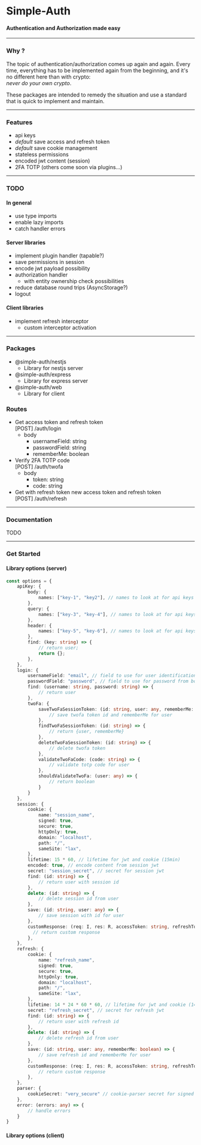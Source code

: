 # Simple-Auth
#### Authentication and Authorization made easy

___
### Why  ?
The topic of authentication/authorization comes up again and again.
Every time, everything has to be implemented again from the beginning, and it's no different here than with crypto:  
*never do your own crypto*.

These packages are intended to remedy the situation and use a standard that is quick to implement and maintain.
___
### Features
* api keys
* *default* save access and refresh token
* *default* save cookie management
* stateless permissions
* encoded jwt content (session)
* 2FA TOTP (others come soon via plugins...)
___
### TODO
#### In general
* use type imports
* enable lazy imports
* catch handler errors
#### Server libraries
* implement plugin handler (tapable?)
* save permissions in session
* encode jwt payload possibility
* authorization handler
  * with entity ownership check possibilities
* reduce database round trips (AsyncStorage?)
* logout
#### Client libraries
* implement refresh interceptor
  * custom interceptor activation
___
### Packages
* @simple-auth/nestjs
  * Library for nestjs server
* @simple-auth/express
  * Library for express server
* @simple-auth/web
  * Library for client

### Routes
* Get access token and refresh token  
  [POST] /auth/login
  * body
    * usernameField: string
    * passwordField: string
    * rememberMe: boolean
* Verify 2FA TOTP code  
  [POST] /auth/twofa
  * body
    * token: string
    * code: string
* Get with refresh token new access token and refresh token  
  [POST] /auth/refresh
---
### Documentation
TODO

---
### Get Started
####  Library options (server)
```TypeScript
const options = {
    apiKey: {
        body: {
            names: ["key-1", "key2"], // names to look at for api keys in body
        },
        query: {
            names: ["key-3", "key-4"], // names to look at for api keys in query
        },
        header: {
            names: ["key-5", "key-6"], // names to look at for api keys in header
        },
        find: (key: string) => {
            // return user;
            return {};
        },
    },
    login: {
        usernameField: "email", // field to use for user identification from body
        passwordField: "password", // field to use for password from body
        find: (username: string, password: string) => {
            // return user
        },
        twoFa: {
            saveTwoFaSessionToken: (id: string, user: any, rememberMe: boolean) => {
                // save twofa token id and rememberMe for user
            },
            findTwoFaSessionToken: (id: string) => {
                // return {user, rememberMe}
            },
            deleteTwoFaSessionToken: (id: string) => {
                // delete twofa token
            },
            validateTwoFaCode: (code: string) => {
                // validate totp code for user
            },
            shouldValidateTwoFa: (user: any) => {
                // return boolean
            }
        }
    },
    session: {
        cookie: {
            name: "session_name",
            signed: true,
            secure: true,
            httpOnly: true,
            domain: "localhost",
            path: "/",
            sameSite: "lax",
        },
        lifetime: 15 * 60, // lifetime for jwt and cookie (15min)
        encoded: true, // encode content from session jwt
        secret: "session_secret", // secret for session jwt
        find: (id: string) => {
            // return user with session id
        },
        delete: (id: string) => {
            // delete session id from user
        },
        save: (id: string, user: any) => {
            // save session with id for user
        },
        customResponse: (req: I, res: R, accessToken: string, refreshToken: string) => {
          // return custom response    
        },
    },
    refresh: {
        cookie: {
            name: "refresh_name",
            signed: true,
            secure: true,
            httpOnly: true,
            domain: "localhost",
            path: "/",
            sameSite: "lax",
        },
        lifetime: 14 * 24 * 60 * 60, // lifetime for jwt and cookie (14 days)
        secret: "refresh_secret", // secret for refresh jwt
        find: (id: string) => {
            // return user with refresh id
        },
        delete: (id: string) => {
            // delete refresh id from user
        },
        save: (id: string, user: any, rememberMe: boolean) => {
            // save refresh id and rememberMe for user
        },
        customResponse: (req: I, res: R, accessToken: string, refreshToken: string) => {
            // return custom response    
        },
    },
    parser: {
        cookieSecret: "very_secure" // cookie-parser secret for signed cookies
    },
    error: (errors: any) => {
        // handle errors
    }
}
```

#### Library options (client)
